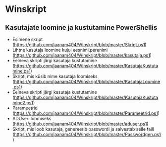 # Winskript

## Kasutajate loomine ja kustutamine PowerShellis

* Esimene skript (https://github.com/jaanam404/Winskript/blob/master/Skript.ps1)
* Lihtne kasutaja loomine kujul eesnimi.perenimi (https://github.com/jaanam404/Winskript/blob/master/kasutaja.ps1)
* Eelneva skripti järgi kasutaja kustutamine (https://github.com/jaanam404/Winskript/blob/master/KasutajaKustutamine.ps1)
* Skript, mis küsib nime kasutaja loomiseks (https://github.com/jaanam404/Winskript/blob/master/KasutajaLoomine.ps1)
* Eelneva skripti järgi kasutaja kustutamine (https://github.com/jaanam404/Winskript/blob/master/KasutajaKustutamine2.ps1)
* Parameetrid (https://github.com/jaanam404/Winskript/blob/master/Parameetrid.ps1)
* ADUseri loomiseks (https://github.com/jaanam404/Winskript/blob/master/aduser.ps1)
* Skript, mis loob kasutaja, genereerib passwordi ja salvestab selle faili (https://github.com/jaanam404/Winskript/blob/master/Passwordgen.ps1)

